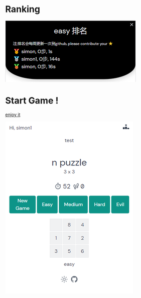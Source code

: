 # Ranking
![ranking](/public/rank.png)

# Start Game !
[enjoy it](http://www.hejian.club:8080/n-puzzle/)

![N-Puzzle](/public/pic.jpg)
